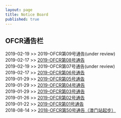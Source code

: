 ```yaml
---
layout: page
title: Notice Board
published: true
---
```

## OFCR通告栏  
2019-02-19 >> 2019-OFCR第09号通告(under review)  
2019-02-17 >> [2019-OFCR第08号通告](/notice/19_08)     
2019-02-19 >> 2019-OFCR第07号通告(under review)  
2019-02-17 >> [2019-OFCR第06号通告](/notice/19_06)  
2019-01-29 >> [2019-OFCR第05号通告](/notice/19_05.DumiBirdF)  
2019-01-29 >> [2019-OFCR第04号通告](/notice/19_04.OMGCA)  
2019-01-29 >> [2019-OFCR第03号通告](/notice/19_03.wagonggong)  
2019-01-26 >> [2019-OFCR第02号通告](/notice/19_02.DUOMEI)  
2019-01-22 >> [2019-OFCR第01号通告](/notice/19_01.Senna_Pardon)  
2018-08-14 >> [2018-OFCR第50号通告（澳门站起步）](/notice/50.Macau_Start)